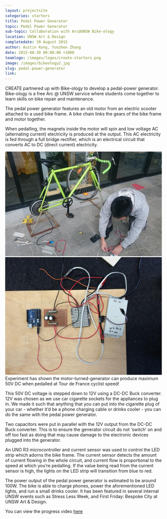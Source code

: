 ```yaml
---
layout: projectsite
categories: starters
title: Pedal Power Generator
topic: Pedal Power Generator
sub-topic: Collaboration with Arc@UNSW Bike-ology
location: UNSW Art & Design
completedate: 30 August 2015
author: Austin Kong, Yunzhen Zhang
date: 2015-08-30 00:00:00 +1000
teamlogo: /images/logos/create-starters.png
image: /images/bikeology2.jpg
slug: pedal-power-generator
link:
---
```


CREATE partnered up with Bike-ology to develop a pedal-power generator. Bike-ology is a free Arc @ UNSW service where students come together to learn skills on bike repair and maintenance.

The pedal power generator features an old motor from an electric scooter attached to a used bike frame. A bike chain links the gears of the bike frame and motor together.

When pedalling, the magnets inside the motor will spin and low voltage AC (alternating current) electricity is produced at the output. This AC electricity is fed through a full bridge rectifier, which is an electrical circuit that converts AC to DC (direct current) electricity.

 <img src="/images/bikeology1.jpg" class="contentimg">
 <img src="/images/bikeology3.jpg" class="contentimg">
 Experiment has shown the motor-turned-generator can produce maximum 50V DC when pedalled at Tour de France cyclist speed!

This 50V DC voltage is stepped down to 12V using a DC-DC Buck converter. 12V was chosen as we use car cigarette sockets for the appliances to plug in. We made it such that anything that you can put into the cigarette plug of your car - whether it’d be a phone charging cable or drinks cooler - you can do the same with the pedal power generator.

Two capacitors were put in parallel with the 12V output from the DC-DC Buck converter. This is to ensure the generator circuit do not ‘switch’ on and off too fast as doing that may cause damage to the electronic devices plugged into the generator.

An UNO R3 microcontroller and current sensor was used to control the LED strip which adorns the bike frame. The current sensor detects the amount of current flowing in the whole circuit, and current flow is proportional to the speed at which you’re pedalling. If the value being read from the current sensor is high, the lights on the LED strip will transition from blue to red.

The power output of the pedal power generator is estimated to be around 100W. The bike is able to charge phones, power the aforementioned LED lights, and run a small drinks cooler. It has been featured in several internal UNSW events such as Stress Less Week, and First Friday: Bespoke City at UNSW Art & Design.

 <p>You can view the progress video <a href ="https://www.facebook.com/CreateUnsw/videos/483971138445013/?permPage=1" target="_blank"> here</a></p>
 